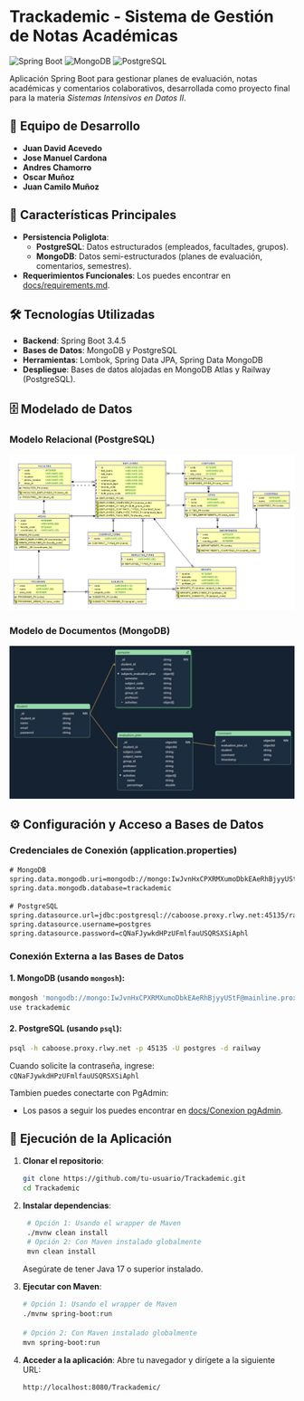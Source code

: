 # Trackademic - Sistema de Gestión de Notas Académicas

![Spring Boot](https://img.shields.io/badge/Spring_Boot-6DB33F?style=for-the-badge&logo=spring&logoColor=white)
![MongoDB](https://img.shields.io/badge/MongoDB-47A248?style=for-the-badge&logo=mongodb&logoColor=white)
![PostgreSQL](https://img.shields.io/badge/PostgreSQL-316192?style=for-the-badge&logo=postgresql&logoColor=white)

Aplicación Spring Boot para gestionar planes de evaluación, notas académicas y comentarios colaborativos, desarrollada como proyecto final para la materia *Sistemas Intensivos en Datos II*.

## 👥 Equipo de Desarrollo
- **Juan David Acevedo**
- **Jose Manuel Cardona**
- **Andres Chamorro**
- **Oscar Muñoz**
- **Juan Camilo Muñoz**

## 📌 Características Principales
- **Persistencia Poliglota**: 
  - **PostgreSQL**: Datos estructurados (empleados, facultades, grupos).
  - **MongoDB**: Datos semi-estructurados (planes de evaluación, comentarios, semestres).
- **Requerimientos Funcionales**: Los puedes encontrar en [docs/requirements.md](docs/requirements.md).

## 🛠 Tecnologías Utilizadas
- **Backend**: Spring Boot 3.4.5
- **Bases de Datos**: MongoDB y PostgreSQL
- **Herramientas**: Lombok, Spring Data JPA, Spring Data MongoDB
- **Despliegue**: Bases de datos alojadas en MongoDB Atlas y Railway (PostgreSQL).

## 🗄 Modelado de Datos

### Modelo Relacional (PostgreSQL)
![Diagrama relacional](docs/models/RelationalModel.jpeg)

### Modelo de Documentos (MongoDB)
![Diagrama de documentos](docs/models/MongoModel.jpeg)

## ⚙ Configuración y Acceso a Bases de Datos

### Credenciales de Conexión (application.properties)
```properties
# MongoDB
spring.data.mongodb.uri=mongodb://mongo:IwJvnHxCPXRMXumoDbkEAeRhBjyyUStF@mainline.proxy.rlwy.net:52476
spring.data.mongodb.database=trackademic

# PostgreSQL
spring.datasource.url=jdbc:postgresql://caboose.proxy.rlwy.net:45135/railway
spring.datasource.username=postgres
spring.datasource.password=cQNaFJywkdHPzUFmlfauUSQRSXSiAphl
```

### Conexión Externa a las Bases de Datos

#### 1. **MongoDB** (usando `mongosh`):
```bash
mongosh 'mongodb://mongo:IwJvnHxCPXRMXumoDbkEAeRhBjyyUStF@mainline.proxy.rlwy.net:52476/trackademic?authSource=admin'
use trackademic
```

#### 2. **PostgreSQL** (usando `psql`):
```bash
psql -h caboose.proxy.rlwy.net -p 45135 -U postgres -d railway
```
Cuando solicite la contraseña, ingrese:  
`cQNaFJywkdHPzUFmlfauUSQRSXSiAphl`

Tambien puedes conectarte con PgAdmin:

- Los pasos a seguir los puedes encontrar en [docs/Conexion pgAdmin](docs/Conexion%20pgAdmin.pdf).

## 🚀 Ejecución de la Aplicación

1. **Clonar el repositorio**:
   ```bash
   git clone https://github.com/tu-usuario/Trackademic.git
   cd Trackademic
   ```

2. **Instalar dependencias**:
   ```bash
    # Opción 1: Usando el wrapper de Maven
    ./mvnw clean install
    # Opción 2: Con Maven instalado globalmente
    mvn clean install
    ```
    Asegúrate de tener Java 17 o superior instalado.

2. **Ejecutar con Maven**:
   ```bash
   # Opción 1: Usando el wrapper de Maven
   ./mvnw spring-boot:run

   # Opción 2: Con Maven instalado globalmente
   mvn spring-boot:run
   ```

3. **Acceder a la aplicación**:
   Abre tu navegador y dirígete a la siguiente URL:
   ```bash
   http://localhost:8080/Trackademic/
   ```
